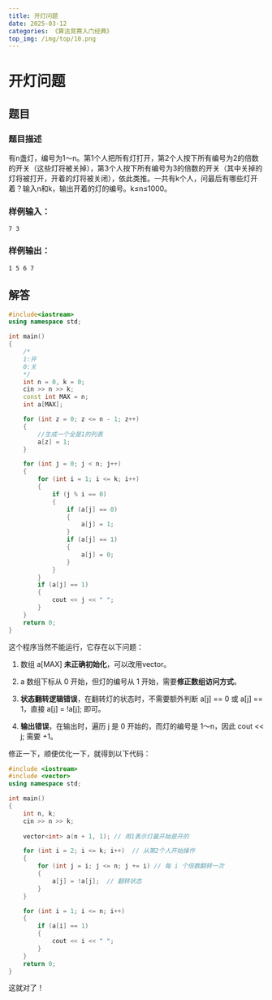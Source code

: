 ```yaml
---
title: 开灯问题
date: 2025-03-12
categories: 《算法竞赛入门经典》
top_img: /img/top/10.png
---
```


# 开灯问题

## 题目

### 题目描述
有n盏灯，编号为1～n。第1个人把所有灯打开，第2个人按下所有编号为2的倍数的开关（这些灯将被关掉），第3个人按下所有编号为3的倍数的开关（其中关掉的灯将被打开，开着的灯将被关闭），依此类推。一共有k个人，问最后有哪些灯开着？输入n和k，输出开着的灯的编号。k≤n≤1000。

### 样例输入：
```
7 3
```

### 样例输出：
```
1 5 6 7
```

## 解答
```C++
#include<iostream>
using namespace std;

int main()
{
    /*
    1:开
    0:关
    */
    int n = 0, k = 0;
    cin >> n >> k;
    const int MAX = n;
    int a[MAX];

    for (int z = 0; z <= n - 1; z++)
    {
        //生成一个全是1的列表
        a[z] = 1;
    }

    for (int j = 0; j < n; j++)
    {
        for (int i = 1; i <= k; i++)
        {
            if (j % i == 0)
            {
                if (a[j] == 0)
                {
                    a[j] = 1;
                }
                if (a[j] == 1)
                {
                    a[j] = 0;
                }
            }
        }
        if (a[j] == 1)
        {
            cout << j << " ";
        }
    }
    return 0;
}
```

这个程序当然不能运行，它存在以下问题：
1. 数组 a[MAX] **未正确初始化**，可以改用vector。

2. a 数组下标从 0 开始，但灯的编号从 1 开始，需要**修正数组访问方式**。

3. **状态翻转逻辑错误**，在翻转灯的状态时，不需要额外判断 a[j] == 0 或 a[j] == 1，直接 a[j] = !a[j]; 即可。
4. **输出错误**，在输出时，遍历 j 是 0 开始的，而灯的编号是 1～n，因此 cout << j; 需要 +1。

修正一下，顺便优化一下，就得到以下代码：
```C++
#include <iostream>
#include <vector>
using namespace std;

int main()
{
    int n, k;
    cin >> n >> k;
    
    vector<int> a(n + 1, 1); // 用1表示灯最开始是开的

    for (int i = 2; i <= k; i++)  // 从第2个人开始操作
    {
        for (int j = i; j <= n; j += i) // 每 i 个倍数翻转一次
        {
            a[j] = !a[j];  // 翻转状态
        }
    }

    for (int i = 1; i <= n; i++)
    {
        if (a[i] == 1)
        {
            cout << i << " ";
        }
    }
    return 0;
}
```
这就对了！